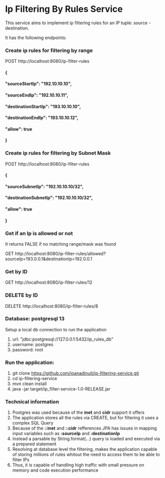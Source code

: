 # Ip Filtering By Rules Service

This service aims to implement ip filtering rules for an IP tuple: source - destination.

It has the following endpoints:


### Create ip rules for filtering by range
POST http://localhost:8080/ip-filter-rules

#### {
#### "sourceStartIp": "192.10.10.10",
#### "sourceEndIp": "192.10.10.11",
#### "destinationStartIp": "193.10.10.10",
#### "destinationEndIp": "193.10.10.12",
#### "allow": true
#### }

### Create ip rules for filtering by Subnet Mask

POST http://localhost:8080/ip-filter-rules
#### {
#### "sourceSubnetIp": "192.10.10.10/32",
#### "destinationSubnetIp": "192.10.10.10/32",
#### "allow": true
#### }

### Get if an Ip is allowed or not

It returns FALSE if no matching range/mask was found

GET http://localhost:8080/ip-filter-rules/allowed?sourceIp=193.0.0.1&destinationIp=192.0.0.1

### Get by ID
GET http://localhost:8080/ip-filter-rules/12

### DELETE by ID
DELETE http://localhost:8080/ip-filter-rules/8

### Database: postgresql 13

Setup a local db connection to run the application

1. url: "jdbc:postgresql://127.0.0.1:5432/ip_rules_db"
2. username: postgres
3. password: root

### Run the application:

1. git clone https://github.com/ioanadinuit/ip-filtering-service.git
2. cd ip-filtering-service
3. mvn clean install
4. java -jar target/ip_filter-service-1.0-RELEASE.jar

### Technical information
1. Postgres was used because of the **inet** and **cidr** support it offers
2. The application stores all the rules via CREATE, but for filtering it uses a complex SQL Query
3. Because of the **::inet** and **::cidr** refferences JPA has issues in mapping input variables such as **:sourceIp** and **:destinationIp**
4. Instead a parsable by String.format(...) query is loaded and executed via a prepared statement
5. Resolving at database level the filtering, makes the application capable of storing millions of rules whitout the need to access them to be able to filter IPs
6. Thus, it is capable of handling high traffic with small pressure on memory and code execution performance
